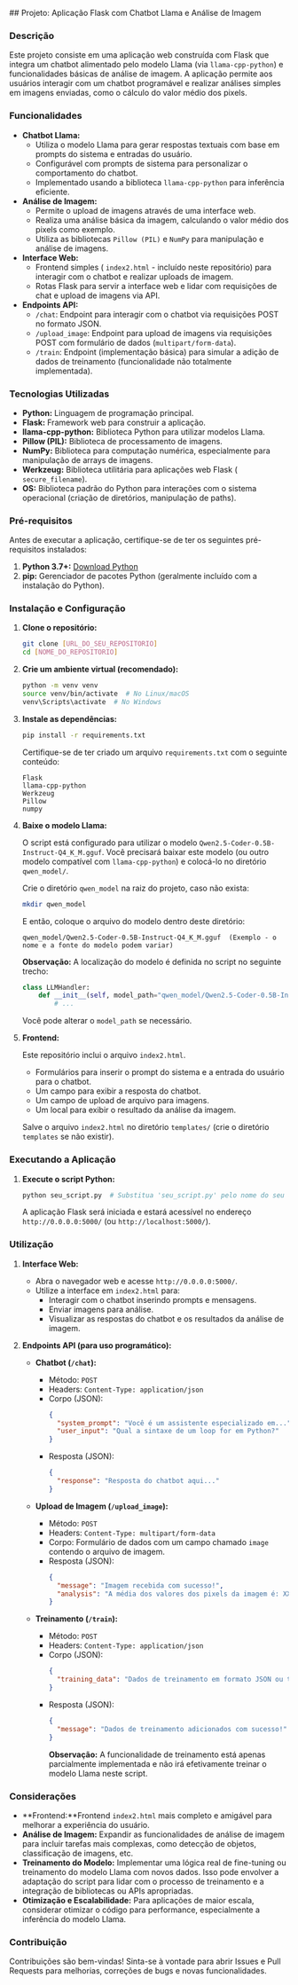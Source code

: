 \#\# Projeto: Aplicação Flask com Chatbot Llama e Análise de Imagem

### Descrição

Este projeto consiste em uma aplicação web construída com Flask que integra um chatbot alimentado pelo modelo Llama (via `llama-cpp-python`) e funcionalidades básicas de análise de imagem. A aplicação permite aos usuários interagir com um chatbot programável e realizar análises simples em imagens enviadas, como o cálculo do valor médio dos pixels.

### Funcionalidades

  * **Chatbot Llama:**
      * Utiliza o modelo Llama para gerar respostas textuais com base em prompts do sistema e entradas do usuário.
      * Configurável com prompts de sistema para personalizar o comportamento do chatbot.
      * Implementado usando a biblioteca `llama-cpp-python` para inferência eficiente.
  * **Análise de Imagem:**
      * Permite o upload de imagens através de uma interface web.
      * Realiza uma análise básica da imagem, calculando o valor médio dos pixels como exemplo.
      * Utiliza as bibliotecas `Pillow (PIL)` e `NumPy` para manipulação e análise de imagens.
  * **Interface Web:**
      * Frontend simples ( `index2.html` - incluído neste repositório) para interagir com o chatbot e realizar uploads de imagem.
      * Rotas Flask para servir a interface web e lidar com requisições de chat e upload de imagens via API.
  * **Endpoints API:**
      * `/chat`: Endpoint para interagir com o chatbot via requisições POST no formato JSON.
      * `/upload_image`: Endpoint para upload de imagens via requisições POST com formulário de dados (`multipart/form-data`).
      * `/train`:  Endpoint (implementação básica) para simular a adição de dados de treinamento (funcionalidade não totalmente implementada).

### Tecnologias Utilizadas

  * **Python:** Linguagem de programação principal.
  * **Flask:** Framework web para construir a aplicação.
  * **llama-cpp-python:**  Biblioteca Python para utilizar modelos Llama.
  * **Pillow (PIL):** Biblioteca de processamento de imagens.
  * **NumPy:** Biblioteca para computação numérica, especialmente para manipulação de arrays de imagens.
  * **Werkzeug:** Biblioteca utilitária para aplicações web Flask ( `secure_filename`).
  * **OS:** Biblioteca padrão do Python para interações com o sistema operacional (criação de diretórios, manipulação de paths).

### Pré-requisitos

Antes de executar a aplicação, certifique-se de ter os seguintes pré-requisitos instalados:

1.  **Python 3.7+:** [Download Python](https://www.google.com/url?sa=E&source=gmail&q=https://www.python.org/downloads/)
2.  **pip:** Gerenciador de pacotes Python (geralmente incluído com a instalação do Python).

### Instalação e Configuração

1.  **Clone o repositório:**

    ```bash
    git clone [URL_DO_SEU_REPOSITORIO]
    cd [NOME_DO_REPOSITORIO]
    ```

2.  **Crie um ambiente virtual (recomendado):**

    ```bash
    python -m venv venv
    source venv/bin/activate  # No Linux/macOS
    venv\Scripts\activate  # No Windows
    ```

3.  **Instale as dependências:**

    ```bash
    pip install -r requirements.txt
    ```

    Certifique-se de ter criado um arquivo `requirements.txt` com o seguinte conteúdo:

    ```
    Flask
    llama-cpp-python
    Werkzeug
    Pillow
    numpy
    ```

4.  **Baixe o modelo Llama:**

    O script está configurado para utilizar o modelo `Qwen2.5-Coder-0.5B-Instruct-Q4_K_M.gguf`. Você precisará baixar este modelo (ou outro modelo compatível com `llama-cpp-python`) e colocá-lo no diretório `qwen_model/`.

    Crie o diretório `qwen_model` na raiz do projeto, caso não exista:

    ```bash
    mkdir qwen_model
    ```

    E então, coloque o arquivo do modelo dentro deste diretório:

    ```
    qwen_model/Qwen2.5-Coder-0.5B-Instruct-Q4_K_M.gguf  (Exemplo - o nome e a fonte do modelo podem variar)
    ```

    **Observação:** A localização do modelo é definida no script no seguinte trecho:

    ```python
    class LLMHandler:
        def __init__(self, model_path="qwen_model/Qwen2.5-Coder-0.5B-Instruct-Q4_K_M.gguf"):
            # ...
    ```

    Você pode alterar o `model_path` se necessário.

5.  **Frontend:**

    Este repositório inclui o arquivo `index2.html`.
    
      * Formulários para inserir o prompt do sistema e a entrada do usuário para o chatbot.
      * Um campo para exibir a resposta do chatbot.
      * Um campo de upload de arquivo para imagens.
      * Um local para exibir o resultado da análise da imagem.

    Salve o arquivo `index2.html` no diretório `templates/` (crie o diretório `templates` se não existir).

### Executando a Aplicação

1.  **Execute o script Python:**

    ```bash
    python seu_script.py  # Substitua 'seu_script.py' pelo nome do seu arquivo Python (ex: app.py)
    ```

    A aplicação Flask será iniciada e estará acessível no endereço `http://0.0.0.0:5000/` (ou `http://localhost:5000/`).

### Utilização

1.  **Interface Web:**

      * Abra o navegador web e acesse `http://0.0.0.0:5000/`.
      * Utilize a interface em `index2.html` para:
          * Interagir com o chatbot inserindo prompts e mensagens.
          * Enviar imagens para análise.
          * Visualizar as respostas do chatbot e os resultados da análise de imagem.

2.  **Endpoints API (para uso programático):**

      * **Chatbot (`/chat`):**

          * Método: `POST`
          * Headers: `Content-Type: application/json`
          * Corpo (JSON):
            ```json
            {
              "system_prompt": "Você é um assistente especializado em...",
              "user_input": "Qual a sintaxe de um loop for em Python?"
            }
            ```
          * Resposta (JSON):
            ```json
            {
              "response": "Resposta do chatbot aqui..."
            }
            ```

      * **Upload de Imagem (`/upload_image`):**

          * Método: `POST`
          * Headers: `Content-Type: multipart/form-data`
          * Corpo: Formulário de dados com um campo chamado `image` contendo o arquivo de imagem.
          * Resposta (JSON):
            ```json
            {
              "message": "Imagem recebida com sucesso!",
              "analysis": "A média dos valores dos pixels da imagem é: XX.XX"
            }
            ```

      * **Treinamento (`/train`):**

          * Método: `POST`
          * Headers: `Content-Type: application/json`
          * Corpo (JSON):
            ```json
            {
              "training_data": "Dados de treinamento em formato JSON ou texto..."
            }
            ```
          * Resposta (JSON):
            ```json
            {
              "message": "Dados de treinamento adicionados com sucesso!"
            }
            ```
            **Observação:** A funcionalidade de treinamento está apenas parcialmente implementada e não irá efetivamente treinar o modelo Llama neste script.

### Considerações 

  * **Frontend:**Frontend `index2.html` mais completo e amigável para melhorar a experiência do usuário.
  * **Análise de Imagem:** Expandir as funcionalidades de análise de imagem para incluir tarefas mais complexas, como detecção de objetos, classificação de imagens, etc.
  * **Treinamento do Modelo:** Implementar uma lógica real de fine-tuning ou treinamento do modelo Llama com novos dados. Isso pode envolver a adaptação do script para lidar com o processo de treinamento e a integração de bibliotecas ou APIs apropriadas.
  * **Otimização e Escalabilidade:**  Para aplicações de maior escala, considerar otimizar o código para performance, especialmente a inferência do modelo Llama.


### Contribuição

Contribuições são bem-vindas\! Sinta-se à vontade para abrir Issues e Pull Requests para melhorias, correções de bugs e novas funcionalidades.

